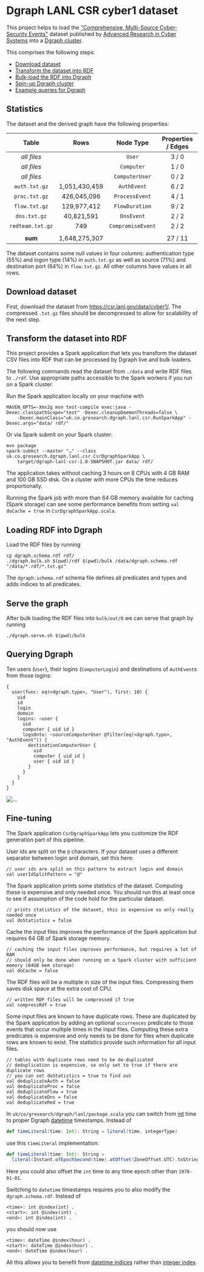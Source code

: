 # Dgraph LANL CSR cyber1 dataset

This project helps to load the ["Comprehensive, Multi-Source Cyber-Security Events"](https://csr.lanl.gov/data/cyber1/) dataset published
by [Advanced Research in Cyber Systems](https://csr.lanl.gov/) into a [Dgraph cluster](https://dgraph.io/docs/get-started#dgraph).

This comprises the following steps:

- [Download dataset](#download-dataset)
- [Transform the dataset into RDF](#transform-the-dataset-into-rdf)
- [Bulk-load the RDF into Dgraph](#loading-rdf-into-dgraph)
- [Spin-up Dgraph cluster](#serve-the-graph)
- [Example queries for Dgraph](#querying-dgraph)

## Statistics

The dataset and the derived graph have the following properties:

|Table           |Rows         |Node Type        |Properties<br/>/ Edges|Nodes        |Triples       |
|:--------------:|:-----------:|:---------------:|:--------------------:|:-----------:|:------------:|
|*all files*     |             |`User`           | 3 / 0                |      100,162|       400,648|
|*all files*     |             |`Computer`       | 1 / 0                |       17,684|        35,368|
|*all files*     |             |`ComputerUser`   | 0 / 2                |      900,983|     2,702,949|
|`auth.txt.gz`   |1,051,430,459|`AuthEvent`      | 6 / 2                |1,051,430,459| 7,680,842,814|
|`proc.txt.gz`   |  426,045,096|`ProcessEvent`   | 4 / 1                |  426,045,096| 2,130,225,480|
|`flow.txt.gz`   |  129,977,412|`FlowDuration`   | 9 / 2                |  107,968,032| 1,048,963,354|
|`dns.txt.gz`    |   40,821,591|`DnsEvent`       | 2 / 2                |   40,821,591|   163,286,364|
|`redteam.txt.gz`|          749|`CompromiseEvent`| 2 / 2                |          715|         2,872|
|||||||
|**sum**         |1,648,275,307|                 |27 / 11               |1,627,284,722|11,026,459,849|

The dataset contains some null values in four columns:
authentication type (55%) and logon type (14%) in `auth.txt.gz` as well as
source (71%) and destination port (64%) in `flow.txt.gz`.
All other columns have values in all rows.

## Download dataset

First, download the dataset from https://csr.lanl.gov/data/cyber1/.
The compressed `.txt.gz` files should be decompressed to allow for scalability of the next step.

## Transform the dataset into RDF

This project provides a Spark application that lets you transform the dataset CSV files into RDF
that can be processed by Dgraph live and bulk loaders.

The following commands read the dataset from `./data` and write RDF files to `./rdf`.
Use appropriate paths accessible to the Spark workers if you run on a Spark cluster.

Run the Spark application locally on your machine with

    MAVEN_OPTS=-Xmx2g mvn test-compile exec:java -Dexec.classpathScope="test" -Dexec.cleanupDaemonThreads=false \
        -Dexec.mainClass="uk.co.gresearch.dgraph.lanl.csr.RunSparkApp" -Dexec.args="data/ rdf/"

Or via Spark submit on your Spark cluster:

    mvn package
    spark-submit --master "…" --class uk.co.gresearch.dgraph.lanl.csr.CsrDgraphSparkApp \
        target/dgraph-lanl-csr-1.0-SNAPSHOT.jar data/ rdf/

The application takes without caching 3 hours on 8 CPUs with 4 GB RAM and 100 GB SSD disk.
On a cluster with more CPUs the time reduces proportionally.

Running the Spark job with more than 64 GB memory available for caching (Spark storage)
can see some performance benefits from setting `val doCache = true` in `CsrDgraphSparkApp.scala`.

## Loading RDF into Dgraph

Load the RDF files by running

    cp dgraph.schema.rdf rdf/
    ./dgraph.bulk.sh $(pwd)/rdf $(pwd)/bulk /data/dgraph.schema.rdf "/data/*.rdf/*.txt.gz"

The `dgraph.schema.rdf` schema file defines all predicates and types and adds indices to all predicates.

## Serve the graph

After bulk loading the RDF files into `bulk/out/0` we can serve that graph by running

    ./dgraph.serve.sh $(pwd)/bulk

## Querying Dgraph

Ten users (`User`), their logins (`ComputerLogin`) and destinations of `AuthEvent`s from those logins:

    {
      user(func: eq(<dgraph.type>, "User"), first: 10) {
        uid
        id
        login
        domain
        logins: ~user {
          uid
          computer { uid id }
          logsOnto: ~sourceComputerUser @filter(eq(<dgraph.type>, "AuthEvent")) {
            destinationComputerUser {
              uid
              computer { uid id }
              user { uid id }
            }
          }
        }
      }
    }

![...](dgraph-ratel-query-graph.png)


## Fine-tuning

The Spark application `CsrDgraphSparkApp` lets you customize the RDF generation part of this pipeline.

User ids are split on the `@` characters. If your dataset uses a different separator between login and domain, set this here:

    // user ids are split on this pattern to extract login and domain
    val userIdSplitPattern = "@"

The Spark application prints some statistics of the dataset. Computing these is expensive and only needed once.
You should run this at least once to see if assumption of the code hold for the particular dataset.

    // prints statistics of the dataset, this is expensive so only really needed once
    val doStatistics = false

Cache the input files improves the performance of the Spark application but requires 64 GB of Spark storage memory.

    // caching the input files improves performance, but requires a lot of RAM
    // should only be done when running on a Spark cluster with sufficient memory (64GB mem storage)
    val doCache = false

The RDF files will be a multiple in size of the input files. Compressing them saves disk space at the extra cost of CPU.

    // written RDF files will be compressed if true
    val compressRdf = true

Some input files are known to have duplicate rows. These are duplicated by the Spark application by adding
an optional `occurrences` predicate to those events that occur multiple times in the input files.
Computing these extra predicates is expensive and only needs to be done for files when duplicate rows are known to exist.
The statistics provide such information for all input files.

    // tables with duplicate rows need to be de-duplicated
    // deduplication is expensive, so only set to true if there are duplicate rows
    // you can set doStatistics = true to find out
    val deduplicateAuth = false
    val deduplicateProc = false
    val deduplicateFlow = true
    val deduplicateDns = false
    val deduplicateRed = true

In `uk/co/gresearch/dgraph/lanl/package.scala` you can switch from [int](https://dgraph.io/docs/query-language/schema/#scalar-types) time
to proper Dgraph [datetime](https://dgraph.io/docs/query-language/schema/#scalar-types) timestamps.
Instead of

```scala
def timeLiteral(time: Int): String = literal(time, integerType)
```

use this `timeLiteral` implementation:

```scala
def timeLiteral(time: Int): String =
  literal(Instant.ofEpochSecond(time).atOffset(ZoneOffset.UTC).toString, datetimeType)
```

Here you could also offset the `int` time to any time epoch other than `1970-01-01`.

Switching to `datetime` timestamps requires you to also modify the `dgraph.schema.rdf`. Instead of

    <time>: int @index(int) .
    <start>: int @index(int) .
    <end>: int @index(int) .

you should now use

    <time>: dateTime @index(hour) .
    <start>: dateTime @index(hour) .
    <end>: dateTime @index(hour) .

All this allows you to benefit from [datetime indices](https://dgraph.io/docs/query-language/schema/#datetime-indices)
rather than [integer index](https://dgraph.io/docs/query-language/schema/#indexing).
